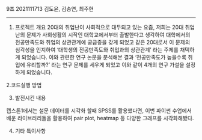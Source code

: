  9조 
2021111713 김도윤, 김송연, 최주현

----------------------------------------------------------
1. 프로젝트 개요 
20대의 취업난이 사회적으로 대두되고 있는 요즘, 저희는 20대 취업난의 문제가 사회생활의 시작인 대학교에서부터 출발한다고 생각하여 대학에서의 전공만족도와 취업의 상관관계에 궁금증을 갖게 되었고 같은 20대로서 이 문제의 심각성을 인지하여 ‘대학생의 전공만족도와 취업과의 상관관계’ 라는 주제를 채택하게 되었습니다. 이와 관련한 연구 논문을 분석해본 결과 ‘전공만족도가 높을수록 취업에 유리할까?’ 라는 연구 문제를 세우게 되었고 이와 같이 4개의 연구 가설을 설정하게 되었습니다. 


2.코드실행 방법



3. 발전시킨 내용

캡스톤1에서는 설문 데이터를 시각화 할때 SPSS를 활용했다면,
이번 파이썬 수업에서 배운 라이브러리들을 활용하여 pair plot, heatmap 등 다양한 그래프를 시각화해봤다. 



4. 기타 특이사항
